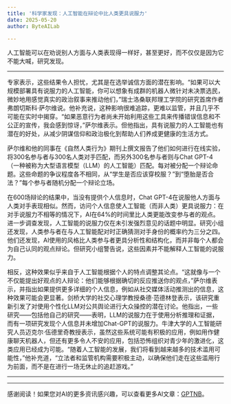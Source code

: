 ```yaml
---
title: '科学家发现：人工智能在辩论中比人类更具说服力'
date: 2025-05-20
author: ByteAILab

---
```


人工智能可以在劝说别人方面与人类表现得一样好，甚至更好，而不仅仅是因为它不能大喊，研究发现。

---
专家表示，这些结果令人担忧，尤其是在选举诚信方面的潜在影响。“如果可以大规模部署具有说服力的人工智能，你可以想象有成群的机器人微针对未决票选民，微妙地用感觉真实的政治叙事来推动他们，”瑞士洛桑联邦理工学院的研究首席作者弗朗切斯科·萨尔维说。他补充说，这种影响很难追踪，更难以监管，并且几乎不可能在实时中揭穿。“如果恶意行为者尚未开始利用这些工具来传播错误信息和不公正的宣传，我会感到惊讶，”萨尔维表示。但他指出，具有说服力的人工智能也有潜在的好处，从减少阴谋信仰和政治极化到帮助人们养成更健康的生活方式。

萨尔维和他的同事在《自然人类行为》期刊上撰文报告了他们如何进行在线实验，将300名参与者与300名人类对手匹配，而另外300名参与者则与Chat GPT-4（一种被称为大型语言模型（LLM）的人工智能）匹配。每对被分配一个辩论命题。这些命题的争议程度各不相同，从“学生是否应该穿校服？”到“堕胎是否合法？”每个参与者随机分配一个辩论立场。

在600场辩论的结果中，当没有提供个人信息时，Chat GPT-4在说服他人方面与人类对手表现相似。然而，访问个人信息使人工智能（而非人类）更具说服力：在对手说服力不相等的情况下，AI在64%的时间里比人类更能改变参与者的观点。进一步调查发现，人工智能的说服力仅在未引发强烈意见的话题中明显。研究小组还发现，人类参与者在与人工智能配对时正确猜测对手身份的概率约为三分之四。他们还发现，AI使用的风格比人类参与者更具分析性和结构化，而并非每个人都会为自己认同的观点辩论。但研究小组警告说，这些因素并不能解释人工智能的说服力。

相反，这种效果似乎来自于人工智能根据个人的特点调整其论点。“这就像与一个不仅能提出好观点的人辩论：他们能够根据确切的反应推送你的观点，”萨尔维表示，并指出如果提供更多详细的个人信息，例如从社交媒体活动推测出的信息，这种效果可能会更显著。剑桥大学的社交心理学教授桑德·范德林登表示，该研究重新引发了对使用个性化LLM对公共舆论进行大众操控的潜在讨论。他指出，一些研究——包括他自己的研究——表明，LLM的说服力在于使用分析推理和证据，而有一项研究发现个人信息并未增加Chat-GPT的说服力。牛津大学的人工智能研究人员迈克尔·伍德里奇教授表示，虽然这些系统可能有积极的应用，例如用作健康聊天机器人，但还有更多令人不安的应用，包括恐怖组织对青少年的激进化，这类应用已经成为可能。“随着人工智能的发展，我们将看到越来越多的技术滥用可能性，”他补充道，“立法者和监管机构需要积极主动，以确保他们走在这些滥用行为前面，而不是在进行一场无休止的追赶游戏。”

---
---
感谢阅读！如果您对AI的更多资讯感兴趣，可以查看更多AI文章：[GPTNB](https://gptnb.com)。